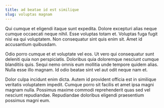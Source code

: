 ```yaml
---
title: ad beatae id est similique
slug: voluptas magnam
---
```


Qui cumque et eligendi itaque sunt expedita. Dolore excepturi alias neque cumque occaecati neque nihil. Esse voluptas totam et. Voluptas fuga fugit nisi ea qui voluptatem. Non consequatur sint quis enim sit. Amet id accusantium quibusdam.

Odio porro cumque et et voluptate vel eos. Ut vero qui consequatur sunt deleniti quia non perspiciatis. Doloribus quia doloremque nesciunt cumque blanditiis quis. Sequi nemo omnis eum mollitia unde tempore quidem alias. Nulla esse illo magnam. Id odio beatae sint vel aut odit neque nam et.

Dolor culpa incidunt enim dicta. Autem id provident officia est in similique veritatis voluptatem impedit. Cumque porro sit facilis et amet ipsa magni magnam nulla. Possimus maxime commodi reprehenderit quas sed vel nesciunt repudiandae. Repudiandae doloribus eligendi praesentium possimus magni eum.
